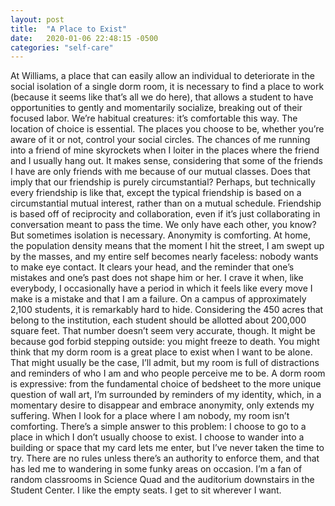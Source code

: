 ```yaml
---
layout: post
title:  "A Place to Exist"
date:   2020-01-06 22:48:15 -0500
categories: "self-care"
---
```


At Williams, a place that can easily allow an individual to deteriorate in the social isolation of a single dorm room, it is necessary to find a place to work (because it seems like that’s all we do here), that allows a student to have opportunities to gently and momentarily socialize, breaking out of their focused labor. We’re habitual creatures: it’s comfortable this way.
The location of choice is essential. The places you choose to be, whether you’re aware of it or not, control your social circles. The chances of me running into a friend of mine skyrockets when I loiter in the places where the friend and I usually hang out. It makes sense, considering that some of the friends I have are only friends with me because of our mutual classes. Does that imply that our friendship is purely circumstantial? Perhaps, but technically every friendship is like that, except the typical friendship is based on a circumstantial mutual interest, rather than on a mutual schedule. Friendship is based off of reciprocity and collaboration, even if it’s just collaborating in conversation meant to pass the time. We only have each other, you know? <!-- more -->
But sometimes isolation is necessary. Anonymity is comforting. At home, the population density means that the moment I hit the street, I am swept up by the masses, and my entire self becomes nearly faceless: nobody wants to make eye contact. It clears your head, and the reminder that one’s mistakes and one’s past does not shape him or her. I crave it when, like everybody, I occasionally have a period in which it feels like every move I make is a mistake and that I am a failure.
On a campus of approximately 2,100 students, it is remarkably hard to hide. Considering the 450 acres that belong to the institution, each student should be allotted about 200,000 square feet. That number doesn’t seem very accurate, though. It might be because god forbid stepping outside: you might freeze to death. 
You might think that my dorm room is a great place to exist when I want to be alone. That might usually be the case, I’ll admit, but my room is full of distractions and reminders of who I am and who people perceive me to be. A dorm room is expressive: from the fundamental choice of bedsheet to the more unique question of wall art, I’m surrounded by reminders of my identity, which, in a momentary desire to disappear and embrace anonymity, only extends my suffering. When I look for a place where I am nobody, my room isn’t comforting.
There’s a simple answer to this problem: I choose to go to a place in which I don’t usually choose to exist. I choose to wander into a building or space that my card lets me enter, but I’ve never taken the time to try. There are no rules unless there’s an authority to enforce them, and that has led me to wandering in some funky areas on occasion. I’m a fan of random classrooms in Science Quad and the auditorium downstairs in the Student Center. I like the empty seats. I get to sit wherever I want.
